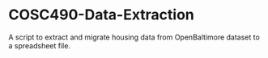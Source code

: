 # COSC490-Data-Extraction
A script to extract and migrate housing data from OpenBaltimore dataset to a spreadsheet file.
